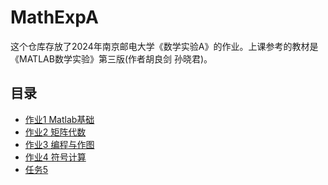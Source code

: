 <h1>MathExpA</h1>
<p>这个仓库存放了2024年南京邮电大学《数学实验A》的作业。上课参考的教材是《MATLAB数学实验》第三版(作者胡良剑 孙晓君)。</p>

<h2>目录</h2>
<ul>
    <li><a href="./Task1">作业1 Matlab基础</a></li>
    <li><a href="./Task2">作业2 矩阵代数</a></li>
    <li><a href="./Task3">作业3 编程与作图</a></li>
    <li><a href="./Task4">作业4 符号计算</a></li>
    <li><a href="./Task5">任务5</a></li>
</ul>
